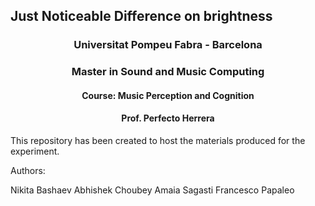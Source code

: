 ## Just Noticeable Difference on brightness

<center> 

### Universitat Pompeu Fabra - Barcelona
### Master in Sound and Music Computing

#### Course: Music Perception and Cognition
#### Prof. Perfecto Herrera

</center>

This repository has been created to host the materials produced for the experiment.

Authors:

Nikita Bashaev
Abhishek Choubey
Amaia Sagasti
Francesco Papaleo
